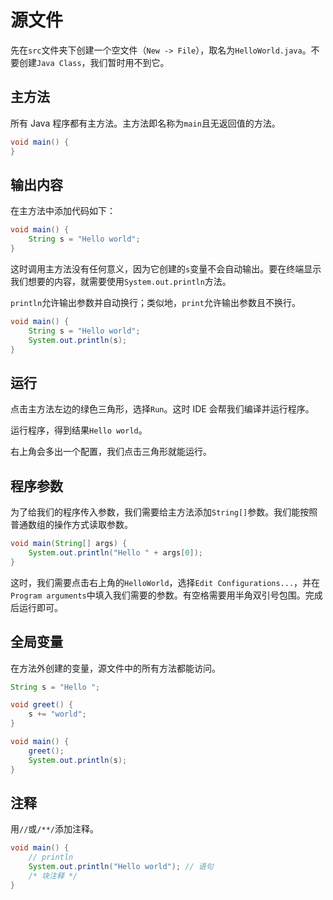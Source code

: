 # 源文件

先在`src`文件夹下创建一个空文件（`New -> File`），取名为`HelloWorld.java`。不要创建`Java Class`，我们暂时用不到它。

## 主方法

所有 Java 程序都有主方法。主方法即名称为`main`且无返回值的方法。

```java
void main() {
}
```

## 输出内容

在主方法中添加代码如下：

```java
void main() {
    String s = "Hello world";
}
```

这时调用主方法没有任何意义，因为它创建的`s`变量不会自动输出。要在终端显示我们想要的内容，就需要使用`System.out.println`方法。

`println`允许输出参数并自动换行；类似地，`print`允许输出参数且不换行。

```java
void main() {
    String s = "Hello world";
    System.out.println(s);
}
```

## 运行

点击主方法左边的绿色三角形，选择`Run`。这时 IDE 会帮我们编译并运行程序。

运行程序，得到结果`Hello world`。

右上角会多出一个配置，我们点击三角形就能运行。

## 程序参数

为了给我们的程序传入参数，我们需要给主方法添加`String[]`参数。我们能按照普通数组的操作方式读取参数。

```java
void main(String[] args) {
    System.out.println("Hello " + args[0]);
}
```

这时，我们需要点击右上角的`HelloWorld`，选择`Edit Configurations...`，并在`Program arguments`中填入我们需要的参数。有空格需要用半角双引号包围。完成后运行即可。

## 全局变量

在方法外创建的变量，源文件中的所有方法都能访问。

```java
String s = "Hello ";

void greet() {
    s += "world";
}

void main() {
    greet();
    System.out.println(s);
}
```

## 注释

用`//`或`/**/`添加注释。

```java
void main() {
    // println
    System.out.println("Hello world"); // 语句
    /* 块注释 */
}
```
